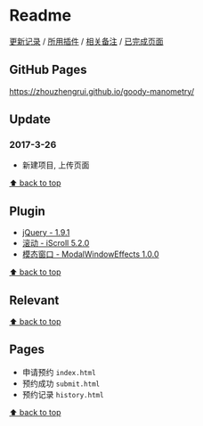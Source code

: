 # Readme

[更新记录](#update) / [所用插件](#plugin) / [相关备注](#relevant) / [已完成页面](#pages)

## GitHub Pages

<https://zhouzhengrui.github.io/goody-manometry/>

## Update

### 2017-3-26

- 新建项目, 上传页面

[⬆ back to top](#readme)

## Plugin

- [jQuery - 1.9.1](http://jquery.com/)
- [滚动 - iScroll 5.2.0](https://github.com/cubiq/iscroll)
- [模态窗口 - ModalWindowEffects 1.0.0](https://github.com/codrops/ModalWindowEffects)

[⬆ back to top](#readme)

## Relevant

[⬆ back to top](#readme)

## Pages

- 申请预约 `index.html`
- 预约成功 `submit.html`
- 预约记录 `history.html`

[⬆ back to top](#readme)
